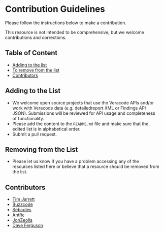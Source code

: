 # Contribution Guidelines

Please follow the instructions below to make a contribution.

This resource is not intended to be comprehensive, but we welcome contributions and corrections. 

## Table of Content

- [Adding to the list](#adding-to-the-list)
- [To remove from the list](#removing-from-the-list)
- [Contributors](#contributors)

## Adding to the List

- We welcome open source projects that use the Veracode APIs and/or work with Veracode data (e.g. detailedreport XML or Findings API JSON). Submissions will be reviewed for API usage and completeness of functionality.
- Please add the content to the `README.md` file and make sure that the edited list is in alphabetical order.
- Submit a pull request.

## Removing from the List

- Please let us know if you have a problem accessing any of the resources listed here or believe that a resource should be removed from the list.

## Contributors

- [Tim Jarrett](https://github.com/tjarrettveracode)
- [Buzzcode](https://github.com/buzzcode)
- [Sebcoles](https://github.com/sebcoles)
- [Antfie](https://github.com/antfie)
- [JonZeolla](https://github.com/JonZeolla)
- [Dave Ferguson](https://github.com/gmdavef)
